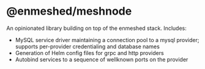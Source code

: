 # @enmeshed/meshnode

An opinionated library building on top of the enmeshed stack. Includes:


- MySQL service driver maintaining a connection pool to a mysql provider; supports per-provider credentialing and database names
- Generation of Helm config files for grpc and http providers
- Autobind services to a sequence of wellknown ports on the provider
